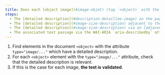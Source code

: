 ```yaml
---
title: Does each [object image](#image-objet) (tag `<object>` with the attribute `type="image/..."`) [information-carrying](#image-information-carrying), with a [detailed description](#description-image-size), meet these conditions?
steps:
  - The [detailed description](#description-detaillee-image) on the page and indicated by the [text alternative](#text-alternative-image) is relevant.
  - The [detailed description](#image-size-description) adjacent to the [object image](#object-image) is relevant.
  - The [detailed description](#image-size-description) via an [adjacent link or button](#adjacent-link-or-button) is relevant.
  - The associated text passage via the WAI-ARIA `aria-describedby` attribute is relevant.
---
```


1. Find elements in the document `<object>` with the attribute `type="image/..."` which have a detailed description.
2. For each `<object>` element with the `type="image/..."` attribute, check that the detailed description is relevant.
3. If this is the case for each image, **the test is validated**.
